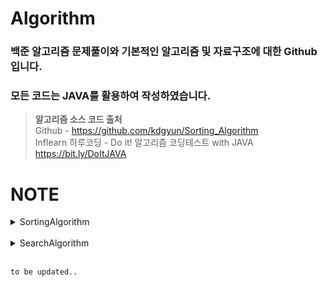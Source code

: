 # Algorithm
### 백준 알고리즘 문제풀이와 기본적인 알고리즘 및 자료구조에 대한 Github입니다.<br>
### 모든 코드는 JAVA를 활용하여 작성하였습니다.
> <b>알고리즘 소스 코드 출처</b> <br>
Github - https://github.com/kdgyun/Sorting_Algorithm<br>
Inflearn 하루코딩 - Do it! 알고리즘 코딩테스트 with JAVA https://bit.ly/DoItJAVA

# NOTE

<details>
 <summary>SortingAlgorithm</summary>
</br>

## QuickSort
* 기준값(pivot)을 선정해 해당 값보다 작은 데이터와 큰 데이터로 분류하는 것을 반복해 정렬하는 알고리즘
* 평균 시간 복잡도 : O(nlog n)
* 최악의 경우 시간 복잡도 : O(n^2)

</br>

### 퀵 정렬 과정
1. 데이터를 분할하는 pivot을 설정한다.
2. pivot을 기준으로 다음 ⅰ ~ ⅴ 과정을 거쳐 데이터를 2개의 집합으로 분리한다.
   
> - 1. start가 가리키는 데이터가 pivot이 가리키는 데이터보다 작으면 start를 오른쪽으로 1칸 이동한다.<br>
> - 2. end가 가리키는 데이터가 pivot이 가리키는 데이터보다 크면 end를 왼쪽으로 1칸 이동한다.<br>
> - 3. start가 가리키는 데이터가 pivot이 가리키는 데이터보다 크고, end가 가리키는 데이터가 pivot이 가리키는 데이터보다 작으면 start, end가 가리키는 데이터를 swap하  고 start는 오른쪽, end는 왼쪽으로 1칸씩 이동한다.<br>
> - 4. start와 end가 만날 때까지 a ~ c를 반복한다.<br>
> - 5. start와 end가 만나면 만난 지점에서 가리키는 데이터와 pivot이 가리키는 데이터를 비교하여 pivot이 가리키는 데이터가 크면 만난 지점의 오른쪽에, 작으면 만난 지점의 왼쪽에 pivot이 가리키는 데이터를 삽입한다.<br>

3. 분리 집합에서 각각 다시 pivot을 선정한다.
4. 분리 집합이 1개 이하가 될 때까지 과정 1 ~ 3을 반복한다.
   
<br>

## MergeSort(⭐⭐⭐)
* 분할 정복(Divide and Conquer) 방식을 사용해 데이터를 분할하고 분할한 집합을 정렬하며 합치는 알고리즘
* 정렬해야 할 리스트가 주어지면 해당 리스트를 분할을 반복하여 최대한 작게 쪼개진 시점에 부분 리스트에서 인접한 원소들끼리 비교하여 정렬하는 방식
* 데이터를 '비교'하면서 찾기 때문에 '비교 정렬'이며 정렬의 대상이 되는 데이터 외에 추가적인 공간을 필요로 하기 때문에 '제자리 정렬(in-place sort)'이 아니다.
* 최대한 작게 문제를 쪼개어 앞의 부분 리스트부터 차례대로 합쳐나가기 때문에 안정 정렬(Stable Sort) 알고리즘이기도 하다.
* 평균 시간 복잡도 : O(nlog n)

</br>

### 병합 정렬 과정
1. 주어진 리스트를 절반으로 분할하여 부분 리스트로 나눈다. (Divide : 분할)

2. 해당 부분 리스트의 길이가 1이 아니라면 1번 과정을 되풀이한다.

3. 인접한 부분 리스트끼리 정렬하여 합친다. (Conqure : 정복)

<img src="https://github.com/iams0m/Algorithm/assets/105639531/c2152e13-68e4-4174-a047-50d11f484e16.gif"/>

<br>

## RadixSort
* 정렬하려는 숫자들을 자릿수 별로 비교하면서 정렬하는 방식
* 대량의 데이터를 효율적으로 정렬할 수 있는 알고리즘
* 추가적인 메모리를 필요로 하며, 정렬할 수 있는 데이터 타입이 제한적 ➡ 소수점이 붙거나, 숫자가 아닐 경우 사용할 수 없음
* 시간 복잡도 : O(kn) ➡ k : 데이터의 자릿수

</br>

### 기수 정렬 과정
1. 정렬할 숫자들을 가장 작은 자릿수부터 가장 큰 자릿수까지 반복하여 정렬한다.

2. 각 자릿수를 기준으로 숫자를 그룹화 한다.

3. 가장 작은 자릿수부터 그룹화한 숫자들을 순서대로 다시 합친다.

4. 가장 큰 자릿수까지 반복하여 정렬이 완료될 때까지 1-3 과정을 반복한다.

</details>

<br>

<details>
 <summary>SearchAlgorithm</summary>
</br>
 
## DFS (Depth-First Search, 깊이 우선 탐색)(⭐⭐⭐)
* 그래프 완전 탐색 기법 중 하나 ➡ 그래프의 모든 노트를 탐색하는 기법
* 그래프의 시작 노드에서 출발하여 탐색할 한 쪽 분기를 정해 최대 깊이까지 탐색을 마친 후, 다른 쪽 분기로 이동하여 다시 탐색을 수행하는 알고리즘
* 미로를 탐색할 때 한 방향으로 갈 수 있을 때까지 계속 가다가 더 이상 갈 수 없게 되면 다시 가장 가까운 갈림길로 돌아와서 이곳으로부터 다른 방향으로 다시 탐색을 진행하는 방법과 유사
* 깊이 우선 탐색은 실제 구현 시 재귀 함수를 이용하므로 스택 오버플로(stack overflow) 유의하기 ➡ 무한 루프에 빠질 위험이 있음
* 깊이 우선 탐색을 응용하여 풀 수 있는 문제 : 단절점 찾기, 단절선 찾기, 사이클 찾기, 위상 정렬 등
* 스택에 노드를 삽입할 때 방문 배열을 체크하고, 스택에서 노드를 뺄 때 탐색 순서에 기록하며 인접 노드를 방문 배열과 대조하여 살펴봄
* 시간 복잡도 : O(V + E) ➡ 노드 수 : V, 에지 수 : E

</br>

### 깊이 우선 탐색 과정
1. DFS를 시작할 노드를 정한 후 사용할 자료구조 초기화하기

2. 스택에서 노드를 꺼낸 후 꺼낸 노드의 인접 노드를 다시 스택에 삽입하기

3. 스택 자료구조에 값이 없을 때까지 1-2를 반복하기
    - 이미 다녀간 노드는 방문 배열을 바탕으로 재삽입하지 않는 것이 핵심

</details>

</br>

`to be updated..`

